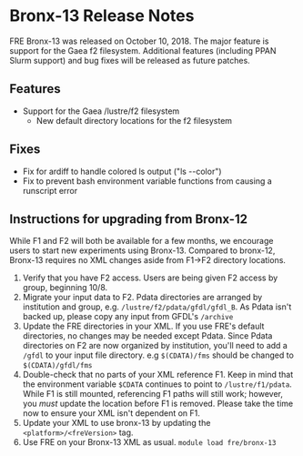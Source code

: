 # Bronx-13 Release Notes

FRE Bronx-13 was released on October 10, 2018. The major feature is support for the Gaea f2 filesystem. Additional features (including PPAN Slurm support) and bug fixes will be released as future patches.

## Features
* Support for the Gaea /lustre/f2 filesystem
  * New default directory locations for the f2 filesystem

## Fixes
* Fix for ardiff to handle colored ls output ("ls --color")
* Fix to prevent bash environment variable functions from causing a runscript error

## Instructions for upgrading from Bronx-12
While F1 and F2 will both be available for a few months, we encourage users to start new experiments using Bronx-13. Compared to bronx-12, Bronx-13 requires no XML changes aside from F1->F2 directory locations.
1. Verify that you have F2 access. Users are being given F2 access by group, beginning 10/8.
1. Migrate your input data to F2. Pdata directories are arranged by institution and group, e.g. `/lustre/f2/pdata/gfdl/gfdl_B`. As Pdata isn't backed up, please copy any input from GFDL's `/archive`
1. Update the FRE directories in your XML. If you use FRE's default directories, no changes may be needed except Pdata. Since Pdata directories on F2 are now organized by institution, you'll need to add a `/gfdl` to your input file directory. e.g `$(CDATA)/fms` should be changed to `$(CDATA)/gfdl/fms`
1. Double-check that no parts of your XML reference F1. Keep in mind that the environment variable `$CDATA` continues to point to `/lustre/f1/pdata`. While F1 is still mounted, referencing F1 paths will still work; however, you *must* update the location before F1 is removed. Please take the time now to ensure your XML isn't dependent on F1.
1. Update your XML to use bronx-13 by updating the `<platform>/<freVersion>` tag.
1. Use FRE on your Bronx-13 XML as usual. `module load fre/bronx-13`
